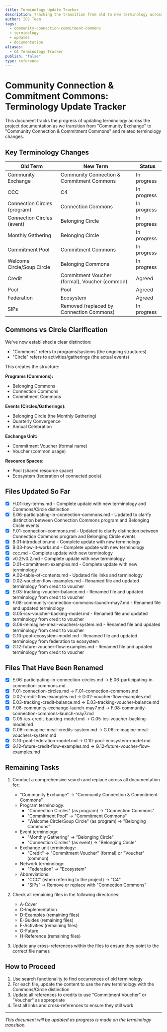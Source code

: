 ```yaml
---
title: Terminology Update Tracker
description: Tracking the transition from old to new terminology across the project documentation
author: ICS Team
tags:
  - community-connection-commitment-commons
  - terminology
  - updates
  - documentation
aliases:
  - C4 Terminology Tracker
publish: "false"
type: reference
---
```


# Community Connection & Commitment Commons: Terminology Update Tracker

This document tracks the progress of updating terminology across the project documentation as we transition from "Community Exchange" to "Community Connection & Commitment Commons" and related terminology changes.

## Key Terminology Changes

| Old Term | New Term | Status |
|----------|----------|--------|
| Community Exchange | Community Connection & Commitment Commons | In progress |
| CCC | C4 | In progress |
| Connection Circles (program) | Connection Commons | In progress |
| Connection Circles (event) | Belonging Circle | In progress |
| Monthly Gathering | Belonging Circle | In progress |
| Commitment Pool | Commitment Commons | In progress |
| Welcome Circle/Soup Circle | Belonging Commons | In progress |
| Credit | Commitment Voucher (formal), Voucher (common) | Agreed |
| Pool | Pool | Agreed |
| Federation | Ecosystem | Agreed |
| SIPs | Removed (replaced by Connection Commons) | In progress |

## Commons vs Circle Clarification

We've now established a clear distinction:
- "Commons" refers to programs/systems (the ongoing structures)
- "Circle" refers to activities/gatherings (the actual events)

This creates the structure:

**Programs (Commons):**
- Belonging Commons
- Connection Commons 
- Commitment Commons

**Events (Circles/Gatherings):**
- Belonging Circle (the Monthly Gathering)
- Quarterly Convergence
- Annual Celebration

**Exchange Unit:**
- Commitment Voucher (formal name)
- Voucher (common usage)

**Resource Spaces:**
- Pool (shared resource space)
- Ecosystem (federation of connected pools)

## Files Updated So Far

- [x] H.01-key-terms.md - Complete update with new terminology and Commons/Circle distinction
- [x] E.06-participating-in-connection-commons.md - Updated to clarify distinction between Connection Commons program and Belonging Circle events
- [x] F.01-connection-commons.md - Updated to clarify distinction between Connection Commons program and Belonging Circle events
- [x] B.01-introduction.md - Complete update with new terminology
- [x] B.03-how-it-works.md - Complete update with new terminology
- [x] ccc.md - Complete update with new terminology
- [x] v0.2/v0.2.md - Complete update with new terminology
- [x] D.01-commitment-examples.md - Complete update with new terminology
- [x] A.02-table-of-contents.md - Updated file links and terminology
- [x] D.02-voucher-flow-examples.md - Renamed file and updated terminology from credit to voucher
- [x] E.03-tracking-voucher-balance.md - Renamed file and updated terminology from credit to voucher
- [x] F.08-community-connection-commons-launch-may7.md - Renamed file and updated terminology
- [x] G.05-ics-voucher-backing-model.md - Renamed file and updated terminology from credit to voucher
- [x] G.06-reimagine-meal-vouchers-system.md - Renamed file and updated terminology from credit to voucher
- [x] G.10-pool-ecosystem-model.md - Renamed file and updated terminology from federation to ecosystem
- [x] G.12-future-voucher-flow-examples.md - Renamed file and updated terminology from credit to voucher

## Files That Have Been Renamed

- [x] E.06-participating-in-connection-circles.md → E.06-participating-in-connection-commons.md
- [x] F.01-connection-circles.md → F.01-connection-commons.md
- [x] D.02-credit-flow-examples.md → D.02-voucher-flow-examples.md
- [x] E.03-tracking-credit-balance.md → E.03-tracking-voucher-balance.md
- [x] F.08-community-exchange-launch-may7.md → F.08-community-connection-commons-launch-may7.md
- [x] G.05-ics-credit-backing-model.md → G.05-ics-voucher-backing-model.md
- [x] G.06-reimagine-meal-credits-system.md → G.06-reimagine-meal-vouchers-system.md
- [x] G.10-pool-federation-model.md → G.10-pool-ecosystem-model.md
- [x] G.12-future-credit-flow-examples.md → G.12-future-voucher-flow-examples.md

## Remaining Tasks

1. Conduct a comprehensive search and replace across all documentation for:
   - "Community Exchange" → "Community Connection & Commitment Commons"
   - Program terminology:
     - "Connection Circles" (as program) → "Connection Commons"
     - "Commitment Pool" → "Commitment Commons"
     - "Welcome Circle/Soup Circle" (as program) → "Belonging Commons"
   - Event terminology:
     - "Monthly Gathering" → "Belonging Circle"
     - "Connection Circles" (as event) → "Belonging Circle"
   - Exchange unit terminology:
     - "Credit" → "Commitment Voucher" (formal) or "Voucher" (common)
   - Network terminology:
     - "Federation" → "Ecosystem"
   - Abbreviations:
     - "CCC" (when referring to the project) → "C4"
     - "SIPs" → Remove or replace with "Connection Commons"
   
2. Check all remaining files in the following directories:
   - A-Cover
   - C-Implementation
   - D-Examples (remaining files)
   - E-Guides (remaining files)
   - F-Activities (remaining files)
   - G-Future
   - H-Reference (remaining files)
   
3. Update any cross-references within the files to ensure they point to the correct file names

## How to Proceed

1. Use search functionality to find occurrences of old terminology
2. For each file, update the content to use the new terminology with the Commons/Circle distinction
3. Update all references to credits to use "Commitment Voucher" or "Voucher" as appropriate
4. Test all links and cross-references to ensure they still work

---

*This document will be updated as progress is made on the terminology transition.*